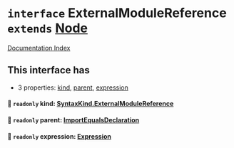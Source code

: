 # `interface` ExternalModuleReference `extends` [Node](../private.interface.Node/README.md)

[Documentation Index](../README.md)

## This interface has

- 3 properties:
[kind](#-readonly-kind-syntaxkindexternalmodulereference),
[parent](#-readonly-parent-importequalsdeclaration),
[expression](#-readonly-expression-expression)


#### 📄 `readonly` kind: [SyntaxKind.ExternalModuleReference](../private.enum.SyntaxKind/README.md#externalmodulereference--283)



#### 📄 `readonly` parent: [ImportEqualsDeclaration](../private.interface.ImportEqualsDeclaration/README.md)



#### 📄 `readonly` expression: [Expression](../private.interface.Expression/README.md)



